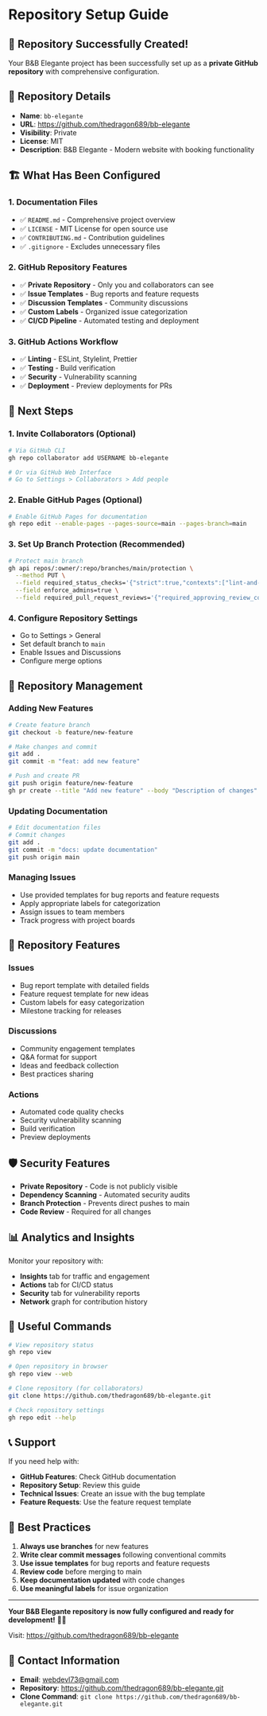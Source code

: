 # Repository Setup Guide

## 🎉 Repository Successfully Created!

Your B&B Elegante project has been successfully set up as a **private GitHub repository** with comprehensive configuration.

## 📍 Repository Details

- **Name**: `bb-elegante`
- **URL**: https://github.com/thedragon689/bb-elegante
- **Visibility**: Private
- **License**: MIT
- **Description**: B&B Elegante - Modern website with booking functionality

## 🏗️ What Has Been Configured

### 1. **Documentation Files**
- ✅ `README.md` - Comprehensive project overview
- ✅ `LICENSE` - MIT License for open source use
- ✅ `CONTRIBUTING.md` - Contribution guidelines
- ✅ `.gitignore` - Excludes unnecessary files

### 2. **GitHub Repository Features**
- ✅ **Private Repository** - Only you and collaborators can see
- ✅ **Issue Templates** - Bug reports and feature requests
- ✅ **Discussion Templates** - Community discussions
- ✅ **Custom Labels** - Organized issue categorization
- ✅ **CI/CD Pipeline** - Automated testing and deployment

### 3. **GitHub Actions Workflow**
- ✅ **Linting** - ESLint, Stylelint, Prettier
- ✅ **Testing** - Build verification
- ✅ **Security** - Vulnerability scanning
- ✅ **Deployment** - Preview deployments for PRs

## 🚀 Next Steps

### 1. **Invite Collaborators** (Optional)
```bash
# Via GitHub CLI
gh repo collaborator add USERNAME bb-elegante

# Or via GitHub Web Interface
# Go to Settings > Collaborators > Add people
```

### 2. **Enable GitHub Pages** (Optional)
```bash
# Enable GitHub Pages for documentation
gh repo edit --enable-pages --pages-source=main --pages-branch=main
```

### 3. **Set Up Branch Protection** (Recommended)
```bash
# Protect main branch
gh api repos/:owner/:repo/branches/main/protection \
  --method PUT \
  --field required_status_checks='{"strict":true,"contexts":["lint-and-test"]}' \
  --field enforce_admins=true \
  --field required_pull_request_reviews='{"required_approving_review_count":1}'
```

### 4. **Configure Repository Settings**
- Go to Settings > General
- Set default branch to `main`
- Enable Issues and Discussions
- Configure merge options

## 🔧 Repository Management

### **Adding New Features**
```bash
# Create feature branch
git checkout -b feature/new-feature

# Make changes and commit
git add .
git commit -m "feat: add new feature"

# Push and create PR
git push origin feature/new-feature
gh pr create --title "Add new feature" --body "Description of changes"
```

### **Updating Documentation**
```bash
# Edit documentation files
# Commit changes
git add .
git commit -m "docs: update documentation"
git push origin main
```

### **Managing Issues**
- Use provided templates for bug reports and feature requests
- Apply appropriate labels for categorization
- Assign issues to team members
- Track progress with project boards

## 📱 Repository Features

### **Issues**
- Bug report template with detailed fields
- Feature request template for new ideas
- Custom labels for easy categorization
- Milestone tracking for releases

### **Discussions**
- Community engagement templates
- Q&A format for support
- Ideas and feedback collection
- Best practices sharing

### **Actions**
- Automated code quality checks
- Security vulnerability scanning
- Build verification
- Preview deployments

## 🛡️ Security Features

- **Private Repository** - Code is not publicly visible
- **Dependency Scanning** - Automated security audits
- **Branch Protection** - Prevents direct pushes to main
- **Code Review** - Required for all changes

## 📊 Analytics and Insights

Monitor your repository with:
- **Insights** tab for traffic and engagement
- **Actions** tab for CI/CD status
- **Security** tab for vulnerability reports
- **Network** graph for contribution history

## 🔗 Useful Commands

```bash
# View repository status
gh repo view

# Open repository in browser
gh repo view --web

# Clone repository (for collaborators)
git clone https://github.com/thedragon689/bb-elegante.git

# Check repository settings
gh repo edit --help
```

## 📞 Support

If you need help with:
- **GitHub Features**: Check GitHub documentation
- **Repository Setup**: Review this guide
- **Technical Issues**: Create an issue with the bug template
- **Feature Requests**: Use the feature request template

## 🎯 Best Practices

1. **Always use branches** for new features
2. **Write clear commit messages** following conventional commits
3. **Use issue templates** for bug reports and feature requests
4. **Review code** before merging to main
5. **Keep documentation updated** with code changes
6. **Use meaningful labels** for issue organization

---

**Your B&B Elegante repository is now fully configured and ready for development!** 🚀✨

Visit: https://github.com/thedragon689/bb-elegante

## 📧 Contact Information

- **Email**: webdevl73@gmail.com
- **Repository**: https://github.com/thedragon689/bb-elegante.git
- **Clone Command**: `git clone https://github.com/thedragon689/bb-elegante.git`
